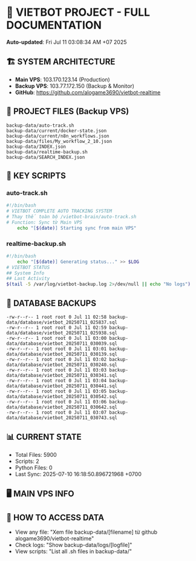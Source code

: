 # 🤖 VIETBOT PROJECT - FULL DOCUMENTATION
**Auto-updated**: Fri Jul 11 03:08:34 AM +07 2025

## 🏗️ SYSTEM ARCHITECTURE
- **Main VPS**: 103.170.123.14 (Production)
- **Backup VPS**: 103.77.172.150 (Backup & Monitor)
- **GitHub**: https://github.com/alogame3690/vietbot-realtime

## 📁 PROJECT FILES (Backup VPS)
```
backup-data/auto-track.sh
backup-data/current/docker-state.json
backup-data/current/n8n_workflows.json
backup-data/files/My_workflow_2_10.json
backup-data/INDEX.json
backup-data/realtime-backup.sh
backup-data/SEARCH_INDEX.json
```

## 🔧 KEY SCRIPTS
### auto-track.sh
```bash
#!/bin/bash
# VIETBOT COMPLETE AUTO TRACKING SYSTEM
# Thay thế toàn bộ /vietbot-brain/auto-track.sh
# Function: Sync từ Main VPS
    echo "[$(date)] Starting sync from main VPS"
```
### realtime-backup.sh
```bash
#!/bin/bash
    echo "[$(date)] Generating status..." >> $LOG
# VIETBOT STATUS
## System Info
## Last Activity
$(tail -5 /var/log/vietbot-backup.log 2>/dev/null || echo "No logs")
```

## 💾 DATABASE BACKUPS
```
-rw-r--r-- 1 root root 0 Jul 11 02:58 backup-data/database/vietbot_20250711_025837.sql
-rw-r--r-- 1 root root 0 Jul 11 02:59 backup-data/database/vietbot_20250711_025938.sql
-rw-r--r-- 1 root root 0 Jul 11 03:00 backup-data/database/vietbot_20250711_030039.sql
-rw-r--r-- 1 root root 0 Jul 11 03:01 backup-data/database/vietbot_20250711_030139.sql
-rw-r--r-- 1 root root 0 Jul 11 03:02 backup-data/database/vietbot_20250711_030240.sql
-rw-r--r-- 1 root root 0 Jul 11 03:03 backup-data/database/vietbot_20250711_030341.sql
-rw-r--r-- 1 root root 0 Jul 11 03:04 backup-data/database/vietbot_20250711_030441.sql
-rw-r--r-- 1 root root 0 Jul 11 03:05 backup-data/database/vietbot_20250711_030542.sql
-rw-r--r-- 1 root root 0 Jul 11 03:06 backup-data/database/vietbot_20250711_030642.sql
-rw-r--r-- 1 root root 0 Jul 11 03:07 backup-data/database/vietbot_20250711_030743.sql
```

## 📊 CURRENT STATE
- Total Files: 5900
- Scripts: 2
- Python Files: 0
- Last Sync: 2025-07-10 16:18:50.896721968 +0700

## 🖥️ MAIN VPS INFO


## 🚨 HOW TO ACCESS DATA
- View any file: "Xem file backup-data/[filename] từ github alogame3690/vietbot-realtime"
- Check logs: "Show backup-data/logs/[logfile]"
- View scripts: "List all .sh files in backup-data/"

